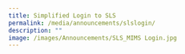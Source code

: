 ```yaml
---
title: Simplified Login to SLS
permalink: /media/announcements/slslogin/
description: ""
image: /images/Announcements/SLS_MIMS Login.jpg
---
```

